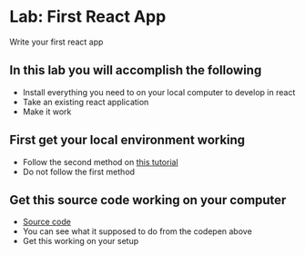 # Lab: First React App
Write your first react app

## In this lab you will accomplish the following
 - Install everything you need to on your local computer to develop in react
 - Take an existing react application 
 - Make it work
 
 
## First get your local environment working
 - Follow the second method on [this tutorial](https://blog.cloudboost.io/how-to-setup-your-first-react-app-7faf81db8bce)
 - Do not follow the first method
 
## Get this source code working on your computer
 - [Source code](https://codepen.io/gaearon/pen/gWWZgR?editors=0010)
 - You can see what it supposed to do from the codepen above
 - Get this working on your setup

 
 
